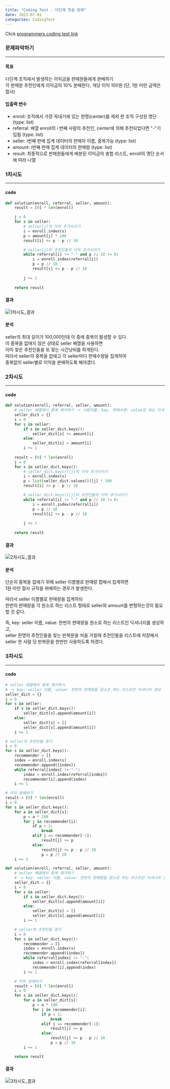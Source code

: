 ```yaml
---
title: "Coding Test - 다단계 칫솔 판매"
date: 2021-07-01
categories: CodingTest
---
```


Click [programmers coding test link](https://programmers.co.kr/learn/challenges)



### 문제파악하기
___
#### 목표
다단계 조직에서 발생하는 이익금을 판매원들에게 분배하기  
각 판매원 추천인에게 이익금의 10% 분배한다, 개당 이익 100원 (단, 1원 미만 금액은 절사)
#### 입출력 변수
* enroll: 조직에서 가장 꼭대기에 있는 한명(center)를 제외 한 조직 구성원 명단 (type: list) 
* referral: 배열 enroll의 i 번째 사람의 추천인, center에 의해 추천되었다면 "-"기입됨 (type: list)
* seller: i번째 판매 집계 데이터의 판매자 이름, 중복가능 (type: list)
* amount: i번째 판매 집계 데이터의 판매량 (type: list)
* result: 최종적으로 판매원들에게 배분된 이익금의 총합 리스트, enroll의 명단 순서에 따라 나열

### 1차시도
___
#### code
```python 
def solution(enroll, referral, seller, amount):
    result = [0] * len(enroll)

    j = 0
    for s in seller:
        # seller[j]의 이익 추가시키기
        i = enroll.index(s)
        p = amount[j] * 100
        result[i] += p - p // 10 

        # seller[j]의 추천인들의 이익 추가시키기
        while referral[i] != "-" and p // 10 != 0:
            i = enroll.index(referral[i])
            p = p // 10
            result[i] += p - p // 10 
        
        j += 1
        
    return result
```
#### 결과
![1차시도_결과](https://user-images.githubusercontent.com/86001773/124390646-892fb400-dd27-11eb-8a72-0507b7dd09ac.PNG)  
  
#### 분석
seller의 최대 길이가 100,000인데 이 중에 중복이 발생할 수 있다.  
이 중복을 없애지 않은 상태로 seller 배열을 사용하면   
이미 찾은 추천인들을 또 찾는 시간낭비를 하게된다.  
따라서 seller의 중복을 없애고 각 seller마다 판매수량을 집계하여    
중복없이 seller별로 이익을 분배하도록 해야겠다.  

### 2차시도
___
#### code
```python
def solution(enroll, referral, seller, amount):
    # seller 배열에서 중복 제거하기 -> 사람이름: key, 판매수량: value로 하는 딕셔너리 생성
    seller_dict = {}
    i = 0
    for s in seller:
        if s in seller_dict.keys():
            seller_dict[s] += amount[i]
        else:
            seller_dict[s] = amount[i]
        i += 1    
    
    result = [0] * len(enroll)
    j = 0
    for s in seller_dict.keys():
        # seller_dict.keys()[j]의 이익 추가시키기
        i = enroll.index(s)
        p = list(seller_dict.values())[j] * 100
        result[i] += p - p // 10 

        # seller_dict.keys()[j]의 추천인들의 이익 추가시키기
        while referral[i] != "-" and p // 10 != 0:
            i = enroll.index(referral[i])
            p = p // 10
            result[i] += p - p // 10 
        
        j += 1
        
    return result
```
#### 결과
![2차시도_결과](https://user-images.githubusercontent.com/86001773/128590733-aaefacc7-7b40-46e7-b930-42d6622b2fec.PNG)
#### 분석
단순히 중복을 없애기 위해 seller 이름별로 판매량 합해서 집계하면   
1원 미만 절사 규칙을 위배하는 경우가 발생한다.  

따라서 seller 이름별로 판매량을 집계하되   
한번의 판매량을 각 원소로 하는 리스트 형태로 seller와 amount를 변형하는것이 필요할 것 같다. 

즉, key: seller 이름, value: 한번의 판매량을 원소로 하는 리스트인 딕셔너리를 생성하고,   
seller 한명의 추천인들을 찾는 반복문을 처음 거칠때 추천인들을 리스트에 저장해서   
seller 한 사람 당 반복문을 한번만 사용하도록 하겠다.   

### 3차시도
___
#### code
```python
# seller 배열에서 중복 제거하기 
# -> key: seller 이름, value: 한번의 판매량을 원소로 하는 리스트인 딕셔너리 생성
seller_dict = {}
i = 0
for s in seller:
    if s in seller_dict.keys():
        seller_dict[s].append(amount[i])
    else:
        seller_dict[s] = []
        seller_dict[s].append(amount[i])
    i += 1
```


```python
# seller의 추천인들 찾기
i = 0
for s in seller_dict.keys():
    recommender = []
    index = enroll.index(s)
    recommender.append([index])
    while referral[index] != "-":
        index = enroll.index(referral[index])
        recommender[i].append(index)
    i += 1
```


```python
# 이익 분배하기
result = [0] * len(enroll)
i = 0
for s in seller_dict.keys():
    for a in seller_dict[s]:
        p = a * 100
        for j in recommender[i]:
            if p < 1:
                break
            elif j == recommender[-1]:
                result[j] += p 
            else:
                result[j] += p - p // 10
                p = p // 10
    i += 1        
```


```python
def solution(enroll, referral, seller, amount):    
    # seller 배열에서 중복 제거하기 
    # -> key: seller 이름, value: 한번의 판매량을 원소로 하는 리스트인 딕셔너리 생성
    seller_dict = {}
    i = 0
    for s in seller:
        if s in seller_dict.keys():
            seller_dict[s].append(amount[i])
        else:
            seller_dict[s] = []
            seller_dict[s].append(amount[i])
        i += 1

    # seller의 추천인들 찾기
    i = 0
    for s in seller_dict.keys():
        recommender = []
        index = enroll.index(s)
        recommender.append([index])
        while referral[index] != "-":
            index = enroll.index(referral[index])
            recommender[i].append(index)
        i += 1

    # 이익 분배하기
    result = [0] * len(enroll)
    i = 0
    for s in seller_dict.keys():
        for a in seller_dict[s]:
            p = a * 100
            for j in recommender[i]:
                if p < 1:
                    break
                elif j == recommender[-1]:
                    result[j] += p 
                else:
                    result[j] += p - p // 10
                    p = p // 10
        i += 1

    return result
```
#### 결과
![3차시도_결과](https://user-images.githubusercontent.com/86001773/128591167-12849f2b-48b8-41f8-8dea-b52f4743956f.PNG)








  
